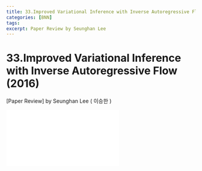 ```yaml
---
title: 33.Improved Variational Inference with Inverse Autoregressive Flow (2016)
categories: [BNN]
tags: 
excerpt: Paper Review by Seunghan Lee
---
```


33.Improved Variational Inference with Inverse Autoregressive Flow (2016)
=========================================================================

[Paper Review] by Seunghan Lee ( 이승한 )

<embed src="/assets/pdf/BNN/review/[review]33.Improved Variational Inference with Inverse Autoregressive Flow (2016).pdf#toolbar=0&navpanes=0&scrollbar=0" type="application/pdf" />